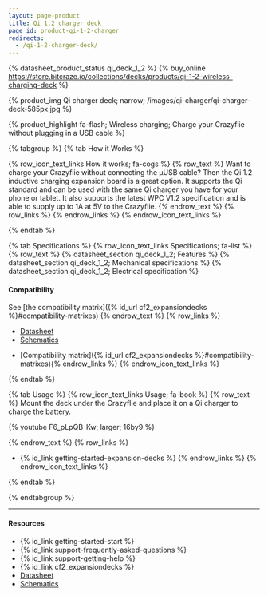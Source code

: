 ```yaml
---
layout: page-product
title: Qi 1.2 charger deck
page_id: product-qi-1-2-charger
redirects:
  - /qi-1-2-charger-deck/
---
```


{% datasheet_product_status qi_deck_1_2 %}
{% buy_online https://store.bitcraze.io/collections/decks/products/qi-1-2-wireless-charging-deck %}

{% product_img Qi charger deck; narrow; /images/qi-charger/qi-charger-deck-585px.jpg %}

{% product_highlight
fa-flash;
Wireless charging;
Charge your Crazyflie without plugging in a USB cable
%}


{% tabgroup %}
{% tab How it Works %}

{% row_icon_text_links How it works; fa-cogs %}
{% row_text %}
Want to charge your Crazyflie without connecting the &mu;USB cable?
Then the Qi 1.2 inductive charging expansion board is a great
option. It supports the Qi standard and can be used with the same Qi
charger you have for your phone or tablet. It also supports the latest
WPC V1.2 specification and is able to supply up to 1A at 5V to the
Crazyflie.
{% endrow_text %}
{% row_links %}
{% endrow_links %}
{% endrow_icon_text_links %}

{% endtab %}

{% tab Specifications %}
{% row_icon_text_links Specifications; fa-list %}
{% row_text %}
{% datasheet_section qi_deck_1_2; Features %}
{% datasheet_section qi_deck_1_2; Mechanical specifications %}
{% datasheet_section qi_deck_1_2; Electrical specification %}

#### Compatibility
See [the compatibility matrix]({% id_url cf2_expansiondecks %}#compatibility-matrixes)
{% endrow_text %}
{% row_links %}
- [Datasheet](/documentation/hardware/qi_deck_1_2/qi_deck_1_2-datasheet.pdf)
- [Schematics](/documentation/hardware/qi_deck_1_2/qi_1_2-revc.pdf)
* [Compatibility matrix]({% id_url cf2_expansiondecks %}#compatibility-matrixes){% endrow_links %}
{% endrow_icon_text_links %}

{% endtab %}

{% tab Usage %}
{% row_icon_text_links Usage; fa-book %}
{% row_text %}
Mount the deck under the Crazyflie and place it on a Qi charger to charge the battery.

{% youtube F6_pLpQB-Kw; larger; 16by9 %}

{% endrow_text %}
{% row_links %}
* {% id_link getting-started-expansion-decks %}
{% endrow_links %}
{% endrow_icon_text_links %}

{% endtab %}

{% endtabgroup %}

---

#### Resources

- {% id_link getting-started-start %}
- {% id_link support-frequently-asked-questions %}
- {% id_link support-getting-help %}
- {% id_link cf2_expansiondecks %}
- [Datasheet](/documentation/hardware/qi_deck_1_2/qi_deck_1_2-datasheet.pdf)
- [Schematics](/documentation/hardware/qi_deck_1_2/qi_1_2-revc.pdf)
